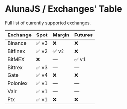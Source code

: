 # AlunaJS / Exchanges' Table

Full list of currently supported exchanges.

|Exchange|Spot|Margin|Futures|
| -- | -- | -- | -- |
|Binance|✅ v3|❌|❌|
|Bitfinex|✅ v2|✅ v2|❌|
|BitMEX|❌|—|✅ v1|
|Bittrex|✅ v3|—|—|
|Gate|✅ v4|❌|❌|
|Poloniex|✅ v1|—|—|
|Valr|✅ v1|—|—|
|Ftx|✅ v1|❌|❌|
